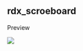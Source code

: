 ## rdx_scroeboard

<p>Preview</p>
 <img src="https://cdn.discordapp.com/attachments/734565068037161030/1030773826453245983/unknown.png">
